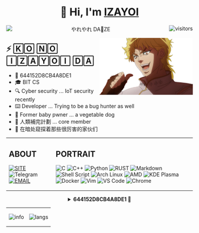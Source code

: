 <h1 align=center>👋 Hi, I'm <a href="https://izayoi.cn/">IZAYOI</a></h2>

<p align=center>
  <a href="https://izayoint0x80.gitbook.io/notes-cs/">
    <img align=left href="https://izayoint0x80.gitbook.io/notes-cs/" src="https://img.shields.io/badge/cs-notes-blue">
  </a>
  やれやれ DA🌟ZE
  <img align="right" src="https://visitor-badge.glitch.me/badge?page_id=IZAY01.IZAY01" alt="visitors"></p> 
<img align="right" width="50%" src="https://raw.githubusercontent.com/IZAY01/IZAY01/main/img/dio.png" />

<h2>⚡️ 🄺🄾 🄽🄾 🄸🅉🄰🅈🄾🄸 🄳🄰</h2>

<ul>
<li>🔑 644152D8CB4A8DE1</li>
<li>🎓 BIT CS</li>
<li>🔍 Cyber security ... IoT security recently</li>
<li>⌨️ Developer ... Trying to be a bug hunter as well</li>
<li>👾 Former baby pwner ... a vegetable dog</li>
<li>🚷 人類補完計劃 ... core member</li>
<li>👀 在暗处窥探着那些很厉害的家伙们</li>
</ul>


<div align="center">
  
<table border="0">
<tr>
<td>
  
## ABOUT

[![SITE](https://img.shields.io/badge/site-izayoi.cn-blueviolet?style=for-the-badge&logo=vercel&color=000000)][site]
![Telegram](https://img.shields.io/badge/Telegram-IZAY01-blueviolet?style=for-the-badge&logo=telegram&color=4fc3f7)
[![EMAIL](https://img.shields.io/badge/email-izayoint0x80@gmail.com-blueviolet?style=for-the-badge&logo=gmail&color=d14836)][email]

</td>
<td>

## PORTRAIT

![C](https://img.shields.io/badge/C-a8b9cc.svg?&style=for-the-badge&logo=c&logoColor=black)
![C++](https://img.shields.io/badge/c++-00599C.svg?&style=for-the-badge&logo=c%2b%2b&logoColor=white)
![Python](https://img.shields.io/badge/python-3776AB.svg?&style=for-the-badge&logo=python&logoColor=white)
![RUST](https://img.shields.io/badge/rust-233333.svg?&style=for-the-badge&logo=rust&logoColor=white)
![Markdown](https://img.shields.io/badge/markdown-48ac98.svg?&style=for-the-badge&logo=markdown&logoColor=white)
![Shell Script](https://img.shields.io/badge/shell_script%20-5d87bf.svg?&style=for-the-badge&logo=gnu-bash&logoColor=white)
![Arch Linux](https://img.shields.io/badge/Arch%20Linux-1793D1.svg?&style=for-the-badge&logo=arch-linux&logoColor=white)
![AMD](https://img.shields.io/badge/AMD%20yes!-ed1c24.svg?&style=for-the-badge&logo=amd&logoColor=white)
![KDE Plasma](https://img.shields.io/badge/KDE%20Plasma-00b0d8.svg?&style=for-the-badge&logo=kde&logoColor=white)
![Docker](https://img.shields.io/badge/Docker-2496ED.svg?&style=for-the-badge&logo=docker&logoColor=white)
![Vim](https://img.shields.io/badge/Vim-019733.svg?&style=for-the-badge&logo=vim&logoColor=white)
![VS Code](https://img.shields.io/badge/VS%20Code-007ACC.svg?&style=for-the-badge&logo=visual-studio-code&logoColor=white)
![Chrome](https://img.shields.io/badge/chrome-f7df1e.svg?&style=for-the-badge&logo=google-chrome&logoColor=black)

</td>
</tr>
</table>

<details align="center">
  <summary><b>644152D8CB4A8DE1 🔐</b></summary>
  <pre align="center">
-----BEGIN PGP PUBLIC KEY BLOCK-----

mQINBGBUZSQBEADS39i65pR8XtPWXZo2m0cL3f0mTxnuKHCT0Tgb5zsPvrxnQ3SU
zEd1tXHvcp91iGEukhPvdTYMNUOfcIu4GXtKP5zpGpcsJ3AiM2gA5N9WckB8bs+9
mSBeUJu26pSMNIUXP64i8CbnNSPRogWjNIaZvEmDNLMg1f+bK86d1rYDfxSPPK0F
owqThwS9wttVlhi65D3nl+MDHC65tYRGTGkYjhbphnefJfOmIiBgByj+B8xu0RLJ
3IlYNa5WSq3/i/CrPnbRSX0PlRQMdTA5pMNi4ufCubR5I/l5LkBj0Z4ecIvZTqt8
HOPTBOp8Z/eyYXpKmw+lDePpZoI4HXgTifKbfpoHYH29vabe3wxXNImiLY0f3l6L
YZ8hSV+d5eCouYd0fzYQ5JjDRZQZaWVE0LXZUJHS9CN/lzS89HkfaflhnDsKT/87
9sHyqc2RDpyfl8HqkgM9S/ba+Hy67wjQmqnBoWcXDuYnXkISTJOTN5NBUVtoUSLc
yNAVvDaIS4MiRbxJyUDhCIjk7lzJk4WfCrLdNsBP9dZQIpBth8nyxyQAHlv7lp1E
qJ2jkDx9juT5E/vPBsF3fRDBLBtajY7L55xzbOxxdlcHaqlqgIvoIANWFcjvcvI9
RPIozOLW6X57qfv/JBuSTlcw/U9M3yS4lAQVI221/A7biBUxY7IxFfHI/QARAQAB
tChJWkFZT0kgKGlaYVBHUCkgPElaQVlPSW50MHg4MEBnbWFpbC5jb20+iQJOBBMB
CAA4FiEEKD7MXD3qvbrz2oNJZEFS2MtKjeEFAmBUZSQCGwMFCwkIBwIGFQoJCAsC
BBYCAwECHgECF4AACgkQZEFS2MtKjeHQPg/9GuY3vuyTuiExHVP0jZ3HSMWhlkhQ
2q5DWG1CmoTkky+suFjVtw/KkdMeoTRxHON6sGtXXu2Wmvyf4m5yj/+ESB0s1PgO
aLezEteGctlskTLLFdbZ0ZurwfqdiAUKEO7Acj4a2/BNbxQaQ9Il+9eKqAVfsCGA
kEct3TcefUDkfQLCfMVlSFiBO8VhEhlndYzcFw7qX24nChakyixVoNKn6uJzj1T1
nwl2ZSRHDRBHhjY3hT/F3+hSeMIf2+P2KGdXbfVw0VmGWlqDPVvEhvaqqeFnFJSk
oAeD7hSVbxhZI0EuiOQqvVeJM0so9T1pQwLTqC5gfYq+IZnt4pWTsVtJfHujHk1X
zkt/JLl1UunHYAVMToy0fN5sJu4EKXtzMO+cWPuPhE5yPSAwlwMmIl4Aa3720Y1B
6GQRjcj7oJYlMfsVYxTddIZHgly29N2711PxhdsDgmEPakZP1gBP+92+L6mFZ3gJ
7TcjIMep7hYKJfbcE9LuQTLuGxnfaMxK4XFhCxHiIFnfsRBgjx0JVbCdIzvUcdeM
x6UoCmSFLUbVZTK8ipq4pZkfUqw4TXtp7ExEVC9lLqxxHQrsOhG7zZW2GsdrN8b0
yQiX7+8ZE54o0Ky+FgsKdRCX47WOITf35bcHRH57Ps2iNHQttJPMHYeHCSirmrW5
RpKOl2KxjBFPoGC5Ag0EYFRlJAEQALJcOu+LGNooT5gWDB9bJ1ZUXFF9M0C3LNPh
dYCZsjp/rB5UxnALn9KvKHAj+lok7TZfY+Js+wwD5rgdsFANcEk7C+BEu8CfWnYu
ZCpVNi99xtVy/5J8i51cqJ8WbgfYnJWZ8+JOzc0DAUPecW3lToNtemmcJi4xnvL5
K27anUr7VxtmmAWvFSU24PibgfGJKXwgQHG8UmV/C+B5WRhcbw1grvXJpcH4JiEI
ebIlobW4ECkh/vjpIh1BF1zRY3lAqykAF8GUZiBnpnr+LBREZX63ALzzMFxQHsdR
qLUR6jkIj+gn+D07ey3DCZpntE/TcGclyaJMDtI5E5hcl7n4YOH78+FnbaxS3B8X
dQ+AkX+syB+EmQJ0UgJMGaVev4NfeqqjRRxzsbclYluycr71nGafBb20748d54K3
1YiC/n9pN/Uz4vrb8TuUsJcV6Hm50tQ7eRFDo49SY/htC0j5NO2BUJ9A6Z9N4tzf
QXqg2syirBIAIru5PhbnPDQDHbNcpeJ6jA976aUY4uOpxhhMXjyOwnnhOLajxod9
zc/1OU98Up5ZOe5n9nd6I6Pqq72d938OfKROtDNl3oIM9411z3fdmdTLAEGk23M5
wxiMc8fbvPFkFsBz7by043cbyopcESsFu9x+mCbYUhmUizXuafKSkiF5tOP1dXYe
yeyjVWkbABEBAAGJAjYEGAEIACAWIQQoPsxcPeq9uvPag0lkQVLYy0qN4QUCYFRl
JAIbDAAKCRBkQVLYy0qN4SdzD/4yZyI+yQx9aEh9fCFihMjmdPeqzwXh/M44MqAY
Gn+rcBNNlZbAESUwfHNoOltjoTV6vtQvhl1l+oZjsPO+5JLyi/Bnee2et6ryge9n
htbwOnyeoiZIJ1s1d+hGCDt4smXeoQxhSBOtSGsn8npX4VJ0P2wOHFFYRdr0EBuu
8nH2WRinxjir+uEPGpBIiApcvxW6tBjCWvObeDzcZ3jcppIyQY29rqF22rmv40nk
gl8jhY2z5USVX7kGuk1yep6rlZt1GVTvqmhI3vGI2ueczXweuAK+e95WgUSxnD/x
ma+NWVDVJfrh/v5/MWp+U0+YW3V9Vt1/SK/WSglqSqvPhXtUE9RtiKpV0Sb0YpoL
ExFzwpSo38B6aqwIXz54pM+ckSd4xzzLt5+rNf4+AkkAhMjuKianNp2FjhBcT7GP
cfU6qpQRzHVEOBFca9/Rowd309VrrJKW6xcpULLrowpXf4lddKWBRTeKdIQA2a39
ZCDLnesCYGyGpzJncva1bDqzfMjsXAoW0u9ngYNr70fyA0JQel3OKjXxdEzTwOkl
ld0cTeyweImudz2Ee4bP4lcDzzEYTzfSdzwLbe1pzL+/m+A3ZtTPA1bkGTf1DPj9
VYog9RAMjEzWZLRrBnh4WVgQ2YH7213baJ9xlGBCMJWArn/f+sOWZx6QVEqjgcjw
uQPG7g==
=BR3E
-----END PGP PUBLIC KEY BLOCK-----
  </pre>
</details>

<table border="0">
<tr>
<td>

![info](https://github-readme-stats.vercel.app/api?username=IZAY01&show_icons=true&hide_border=true&count_private=true&hide=prs&theme=blueberry&bg_color=00000000)

</td>
<td>

![langs](https://github-readme-stats.vercel.app/api/top-langs/?username=IZAY01&theme=cobalt&layout=compact&hide_border=true&bg_color=00000000)

</td>
</table>

<div/>


[email]: mailto:izayoint0x80@gmail.com
[site]: https://izayoi.cn
[zhihu]: https://www.zhihu.com/people/izay01
[bilibili]: https://space.bilibili.com/210892014
